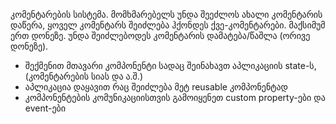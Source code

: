კომენტარების სისტემა. მომხმარებელს უნდა შეეძლოს ახალი კომენტარის დაწერა, ყოველ კომენტარს შეიძლება ჰქონდეს ქვე-კომენტარები. მაქსიმუმ ერთ დონეზე. უნდა შეიძლებოდეს კომენტარის დამატება/წაშლა (ორივე დონეზე).

  - შექმენით მთავარი კომპონენტი სადაც შეინახავთ აპლიკაციის state-ს, (კომენტარების სიას და ა.შ.)
  - აპლიკაცია დაყავით რაც შეიძლება მეტ reusable კომპონენტად
  - კომპონენტების კომუნიკაციისთვის გამოიყენეთ custom property-ები და event-ები
